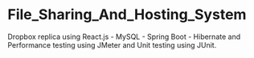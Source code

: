 # File_Sharing_And_Hosting_System
Dropbox replica using React.js - MySQL - Spring Boot - Hibernate and Performance testing using JMeter and Unit testing using JUnit.
